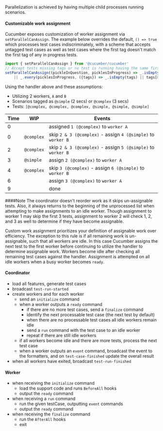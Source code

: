 Parallelization is achieved by having multiple child processes running scenarios.

#### Customizable work assignment
Cucumber exposes customization of worker assignment via `setParallelCanAssign`.
The example below overrides the default, `() => true` which processes test cases 
indiscriminately, with a scheme that accepts untagged test cases as well as test cases
where the first tag doesn't match the first tag of any in progress tests.

```typescript
import { setParallelCanAssign } from '@cucumber/cucumber'
// Accept tests missing tags or no test is running having the same first tag
setParallelCanAssign((pickleInQuestion, picklesInProgress) => _.isEmpty(pickleInQuestion.tags) 
    || _.every(picklesInProgress, ({tags}) => _.isEmpty(tags) || tags[0].name !== picklesInProgress.tags[0].name))
```
Using the handler above and these assumptions:
* Utilizing 2 workers, `A` and `B`
*  Scenarios tagged as `@simple` (2 secs) or `@complex` (3 secs)
* Tests: `[@complex, @complex, @complex, @simple, @simple, @simple]`

| Time | WIP | Events |
|---|---|---|
| 0 |  | assigned `1 (@complex)` to `worker A` | 
| 0 | `@complex` | skip `2 & 3 (@complex)` - assign `4 (@simple)` to `worker B` |
| 2 | `@complex` |  skip `2 & 3 (@complex)` - assign `5 (@simple)` to `worker B` |
| 3 | `@simple` | assign `2 (@complex)` to `worker A` |
| 4 | `@complex` | skip `3 (@complex)` - assign `6 (@simple)` to `worker B` |
| 6 |  | assign `3 (@complex)` to `worker A` |
| 9 |  | done |
 
####Note
The coordinator doesn't reorder work as it skips un-assignable tests. Also, it always
returns to the beginning of the unprocessed list when attempting to make assignments
to an idle worker. Though assignment to worker 1 may skip the first 3 tests, 
assignment to worker 2 will check 1, 2, and 3 as well to determine if they have 
become assignable.

Custom work assignment prioritizes your definition of assignable work over efficiency. 
The exception to this rule is if all remaining work is un-assignable, such that all 
workers are idle. In this case Cucumber assigns the next test to the first worker 
before continuing to utilize the handler to determine assignable work. Workers become
idle after checking all remaining test cases against the handler. Assignment is 
attempted on all idle workers when a busy worker becomes `ready`.

#### Coordinator
- load all features, generate test cases
- broadcast `test-run-started`
- create workers and for each worker
  - send an `initialize` command
  - when a worker outputs a `ready` command
    - if there are no more test cases, send a `finalize` command
    - identify the next processable test case (the next test by default)
    - when there are no processable test cases all idle workers remain idle
    - send a `run` command with the test case to an idle worker 
    - repeat if there are still idle workers
  - if all workers become idle and there are more tests, process the next test case
  - when a worker outputs an `event` command,
    broadcast the event to the formatters,
    and on `test-case-finished` update the overall result
- when all workers have exited, broadcast `test-run-finished`

#### Worker
- when receiving the `initialize` command
  - load the support code and runs `BeforeAll` hooks
  - output the `ready` command
- when receiving a `run` command
  - run the given testCase, outputting `event` commands
  - output the `ready` command
- when receiving the `finalize` command
  - run the `AfterAll` hooks
  - exit
